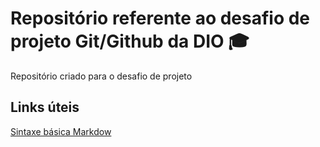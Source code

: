 # Repositório referente ao desafio de projeto Git/Github da DIO 🎓

Repositório criado para o desafio de projeto

## Links úteis
[Sintaxe básica Markdow](https://www.markdownguide.org/basic-syntax/)
